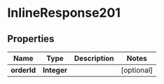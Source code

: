 # InlineResponse201

## Properties
Name | Type | Description | Notes
------------ | ------------- | ------------- | -------------
**orderId** | **Integer** |  |  [optional]
